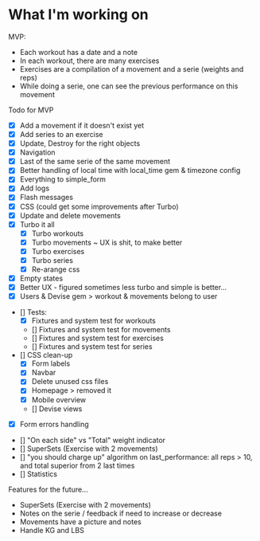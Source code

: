 # What I'm working on

MVP:
- Each workout has a date and a note
- In each workout, there are many exercises
- Exercises are a compilation of a movement and a serie (weights and reps)
- While doing a serie, one can see the previous performance on this movement

Todo for MVP
- [x] Add a movement if it doesn't exist yet
- [x] Add series to an exercise
- [x] Update, Destroy for the right objects
- [x] Navigation
- [x] Last of the same serie of the same movement
- [x] Better handling of local time with local_time gem & timezone config
- [x] Everything to simple_form
- [x] Add logs
- [x] Flash messages
- [x] CSS (could get some improvements after Turbo)
- [x] Update and delete movements
- [x] Turbo it all
    - [x] Turbo workouts
    - [x] Turbo movements ~ UX is shit, to make better
    - [x] Turbo exercises
    - [x] Turbo series
    - [x] Re-arange css
- [x] Empty states
- [x] Better UX - figured sometimes less turbo and simple is better...
- [x] Users & Devise gem > workout & movements belong to user
- [] Tests:
    - [x] Fixtures and system test for workouts
    - [] Fixtures and system test for movements
    - [] Fixtures and system test for exercises
    - [] Fixtures and system test for series
- [] CSS clean-up
    - [x] Form labels
    - [x] Navbar
    - [x] Delete unused css files
    - [x] Homepage > removed it
    - [x] Mobile overview
    - [] Devise views
- [x] Form errors handling
- [] "On each side" vs "Total" weight indicator
- [] SuperSets (Exercise with 2 movements)
- [] "you should charge up" algorithm on last_performance: all reps > 10, and total superior from 2 last times
- [] Statistics

Features for the future...
- SuperSets (Exercise with 2 movements)
- Notes on the serie / feedback if need to increase or decrease
- Movements have a picture and notes
- Handle KG and LBS


